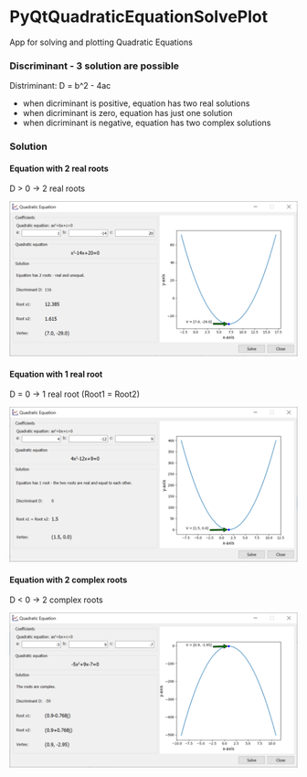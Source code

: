 # PyQtQuadraticEquationSolvePlot
App for solving and plotting Quadratic Equations

### Discriminant - 3 solution are possible
Distriminant: D = b^2 - 4ac
- when dicriminant is positive, equation has two real solutions
- when dicriminant is zero, equation has just one solution
- when dicriminant is negative, equation has two complex solutions

### Solution
#### Equation with 2 real roots
D > 0    ->     2 real roots

![](https://github.com/hrosicka/PyQtQuadraticEquationSolvePlot/blob/master/doc/MainWindow.PNG)

#### Equation with 1 real root
D = 0    ->     1 real root (Root1 = Root2)

![](https://github.com/hrosicka/PyQtQuadraticEquationSolvePlot/blob/master/doc/OneRoot.PNG)

#### Equation with 2 complex roots
D < 0    ->     2 complex roots

![](https://github.com/hrosicka/PyQtQuadraticEquationSolvePlot/blob/master/doc/ComplexRoots.PNG)


